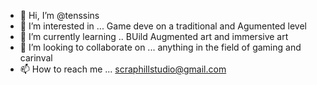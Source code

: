 - 👋 Hi, I’m @tenssins
- 👀 I’m interested in ... Game deve on a traditional and Agumented level 
- 🌱 I’m currently learning .. BUild Augmented art and immersive art
- 💞️ I’m looking to collaborate on ... anything in the field of gaming and carinval 
- 📫 How to reach me ... scraphillstudio@gmail.com

<!---
tenssins/tenssins is a ✨ special ✨ repository because its `README.md` (this file) appears on your GitHub profile.
You can click the Preview link to take a look at your changes.
--->
